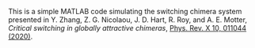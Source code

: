 This is a simple MATLAB code simulating the switching chimera system presented in Y. Zhang, Z. G. Nicolaou, J. D. Hart, R. Roy, and A. E. Motter, *Critical switching in globally attractive chimeras*, [Phys. Rev. X 10, 011044 (2020)](https://doi.org/10.1103/PhysRevX.10.011044).
